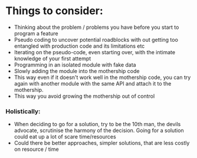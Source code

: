 <!--more-->
# Things to consider:
- Thinking about the problem / problems you have before you start to program a feature
- Pseudo coding to uncover potential roadblocks with out getting too entangled with production code and its limitations etc
- Iterating on the pseudo-code, even starting over, with the intimate knowledge of your first attempt
- Programming in an isolated module with fake data
- Slowly adding the module into the mothership code
- This way even if it doesn't work well in the mothership code, you can try again with another module with the same API and attach it to the mothership.
- This way you avoid growing the mothership out of control

### Holistically:
- When deciding to go for a solution, try to be the 10th man, the devils advocate, scrutinise the harmony of the decision. Going for a solution could eat up a lot of scare time/resources
- Could there be better approaches, simpler solutions, that are less costly on resource / time

